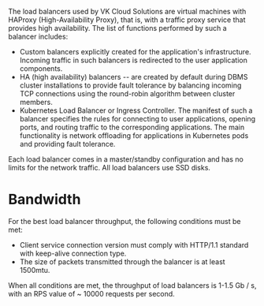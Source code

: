 The load balancers used by VK Cloud Solutions are virtual machines with HAProxy (High-Availability Proxy), that is, with a traffic proxy service that provides high availability.
The list of functions performed by such a balancer includes:
* Custom balancers explicitly created for the application's infrastructure. Incoming traffic in such balancers is redirected to the user application components.
* HA (high availability) balancers -- are created by default during DBMS cluster installations to provide fault tolerance by balancing incoming TCP connections using the round-robin algorithm between cluster members.
* Kubernetes Load Balancer or Ingress Controller. The manifest of such a balancer specifies the rules for connecting to user applications, opening ports, and routing traffic to the corresponding applications. The main functionality is network offloading for applications in Kubernetes pods and providing fault tolerance.

Each load balancer comes in a master/standby configuration and has no limits for the network traffic. All load balancers use SSD disks.

# Bandwidth

For the best load balancer throughput, the following conditions must be met:
* Client service connection version must comply with HTTP/1.1 standard with keep-alive connection type.
* The size of packets transmitted through the balancer is at least 1500mtu.

When all conditions are met, the throughput of load balancers is 1-1.5 Gb / s, with an RPS value of ~ 10000 requests per second.
